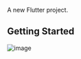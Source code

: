 

A new Flutter project.

## Getting Started
![image](https://github.com/user-attachments/assets/187c188d-7408-4b98-8084-0353eb137dba)

 
 
